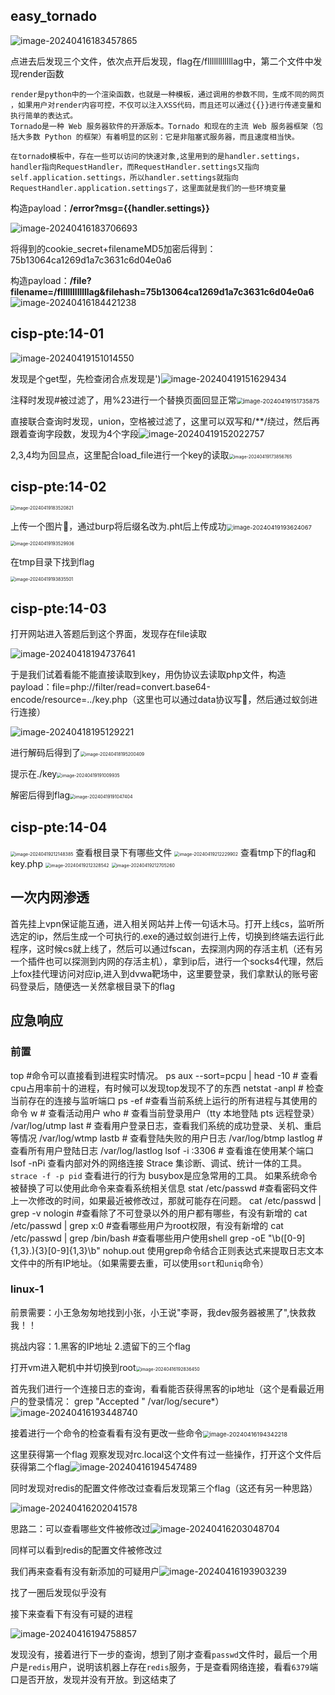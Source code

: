 ## easy_tornado

![image-20240416183457865](C:\Users\lenovo\AppData\Roaming\Typora\typora-user-images\image-20240416183457865.png)

点进去后发现三个文件，依次点开后发现，flag在/fllllllllllllag中，第二个文件中发现render函数

```
render是python中的一个渲染函数，也就是一种模板，通过调用的参数不同，生成不同的网页 ，如果用户对render内容可控，不仅可以注入XSS代码，而且还可以通过{{}}进行传递变量和执行简单的表达式。
Tornado是一种 Web 服务器软件的开源版本。Tornado 和现在的主流 Web 服务器框架（包括大多数 Python 的框架）有着明显的区别：它是非阻塞式服务器，而且速度相当快。
```

```
在tornado模板中，存在一些可以访问的快速对象,这里用到的是handler.settings，handler指向RequestHandler，而RequestHandler.settings又指向self.application.settings，所以handler.settings就指向RequestHandler.application.settings了，这里面就是我们的一些环境变量
```

构造payload：**/error?msg={{handler.settings}}**

![image-20240416183706693](C:\Users\lenovo\AppData\Roaming\Typora\typora-user-images\image-20240416183706693.png)

将得到的cookie_secret+filenameMD5加密后得到：75b13064ca1269d1a7c3631c6d04e0a6

构造payload：**/file?filename=/fllllllllllllag&filehash=75b13064ca1269d1a7c3631c6d04e0a6**![image-20240416184421238](C:\Users\lenovo\AppData\Roaming\Typora\typora-user-images\image-20240416184421238.png)



## cisp-pte:14-01

![image-20240419151014550](C:\Users\lenovo\AppData\Roaming\Typora\typora-user-images\image-20240419151014550.png)

发现是个get型，先检查闭合点发现是')![image-20240419151629434](C:\Users\lenovo\AppData\Roaming\Typora\typora-user-images\image-20240419151629434.png)

注释时发现#被过滤了，用%23进行一个替换页面回显正常<img src="C:\Users\lenovo\AppData\Roaming\Typora\typora-user-images\image-20240419151735875.png" alt="image-20240419151735875" style="zoom:67%;" />

直接联合查询时发现，union，空格被过滤了，这里可以双写和/**/绕过，然后再跟着查询字段数，发现为4个字段![image-20240419152022757](C:\Users\lenovo\AppData\Roaming\Typora\typora-user-images\image-20240419152022757.png)

2,3,4均为回显点，这里配合load_file进行一个key的读取<img src="C:\Users\lenovo\AppData\Roaming\Typora\typora-user-images\image-20240419173856765.png" alt="image-20240419173856765" style="zoom:50%;" />



## cisp-pte:14-02

<img src="C:\Users\lenovo\AppData\Roaming\Typora\typora-user-images\image-20240419183520821.png" alt="image-20240419183520821" style="zoom: 50%;" />

上传一个图片🐎，通过burp将后缀名改为.pht后上传成功<img src="C:\Users\lenovo\AppData\Roaming\Typora\typora-user-images\image-20240419193624067.png" alt="image-20240419193624067" style="zoom:67%;" />

<img src="C:\Users\lenovo\AppData\Roaming\Typora\typora-user-images\image-20240419193529936.png" alt="image-20240419193529936" style="zoom:50%;" />

在tmp目录下找到flag

<img src="C:\Users\lenovo\AppData\Roaming\Typora\typora-user-images\image-20240419193835501.png" alt="image-20240419193835501" style="zoom:50%;" />



## cisp-pte:14-03

打开网站进入答题后到这个界面，发现存在file读取

![image-20240418194737641](C:\Users\lenovo\AppData\Roaming\Typora\typora-user-images\image-20240418194737641.png)

于是我们试着看能不能直接读取到key，用伪协议去读取php文件，构造payload：file=php://filter/read=convert.base64-encode/resource=../key.php（这里也可以通过data协议写🐎，然后通过蚁剑进行连接）

![image-20240418195129221](C:\Users\lenovo\AppData\Roaming\Typora\typora-user-images\image-20240418195129221.png)

进行解码后得到了<img src="C:\Users\lenovo\AppData\Roaming\Typora\typora-user-images\image-20240418195200409.png" alt="image-20240418195200409" style="zoom:50%;" />

提示在./key<img src="C:\Users\lenovo\AppData\Roaming\Typora\typora-user-images\image-20240419191009935.png" alt="image-20240419191009935" style="zoom:50%;" />

解密后得到flag<img src="C:\Users\lenovo\AppData\Roaming\Typora\typora-user-images\image-20240419191047404.png" alt="image-20240419191047404" style="zoom:50%;" />

##  cisp-pte:14-04

<img src="C:\Users\lenovo\AppData\Roaming\Typora\typora-user-images\image-20240419212148385.png" alt="image-20240419212148385" style="zoom:50%;" />
查看根目录下有哪些文件

<img src="C:\Users\lenovo\AppData\Roaming\Typora\typora-user-images\image-20240419212229902.png" alt="image-20240419212229902" style="zoom:50%;" />
查看tmp下的flag和key.php
<img src="C:\Users\lenovo\AppData\Roaming\Typora\typora-user-images\image-20240419212328542.png" alt="image-20240419212328542" style="zoom: 50%;" />

<img src="C:\Users\lenovo\AppData\Roaming\Typora\typora-user-images\image-20240419212705260.png" alt="image-20240419212705260" style="zoom:50%;" />





## 一次内网渗透

​	首先挂上vpn保证能互通，进入相关网站并上传一句话木马。打开上线cs，监听所选定的ip，然后生成一个可执行的.exe的通过蚁剑进行上传，切换到终端去运行此程序，这时候cs就上线了，然后可以通过fscan，去探测内网的存活主机（还有另一个插件也可以探测到内网的存活主机），拿到ip后，进行一个socks4代理，然后上fox挂代理访问对应ip,进入到dvwa靶场中，这里要登录，我们拿默认的账号密码登录后，随便选一关然拿根目录下的flag

## 应急响应

### 前置

top #命令可以直接看到进程实时情况。
ps aux --sort=pcpu | head -10 # 查看cpu占用率前十的进程，有时候可以发现top发现不了的东西
netstat -anpl  # 检查当前存在的连接与监听端口
ps -ef #查看当前系统上运行的所有进程与其使用的命令
w # 查看活动用户
who # 查看当前登录用户（tty 本地登陆  pts 远程登录） /var/log/utmp
last # 查看用户登录日志，查看我们系统的成功登录、关机、重启等情况 /var/log/wtmp
lastb # 查看登陆失败的用户日志 /var/log/btmp
lastlog # 查看所有用户登陆日志 /var/log/lastlog
lsof -i :3306 # 查看谁在使用某个端口
lsof -nPi 查看内部对外的网络连接
Strace 集诊断、调试、统计一体的工具。  `strace -f -p pid` 查看进行的行为
busybox是应急常用的工具。 如果系统命令被替换了可以使用此命令来查看系统相关信息
stat /etc/passwd #查看密码文件上一次修改的时间，如果最近被修改过，那就可能存在问题。
cat /etc/passwd | grep -v nologin #查看除了不可登录以外的用户都有哪些，有没有新增的
cat /etc/passwd | grep x:0 #查看哪些用户为root权限，有没有新增的
cat /etc/passwd | grep /bin/bash #查看哪些用户使用shell
grep -oE "\b([0-9]{1,3}\.){3}[0-9]{1,3}\b" nohup.out  使用grep命令结合正则表达式来提取日志文本文件中的所有IP地址。（如果需要去重，可以使用`sort`和`uniq`命令）

### linux-1

前景需要：小王急匆匆地找到小张，小王说"李哥，我dev服务器被黑了",快救救我！！

挑战内容：1.黑客的IP地址 2.遗留下的三个flag	

打开vm进入靶机中并切换到root<img src="C:\Users\lenovo\AppData\Roaming\Typora\typora-user-images\image-20240416192836450.png" alt="image-20240416192836450" style="zoom: 50%;" />

首先我们进行一个连接日志的查询，看看能否获得黑客的ip地址（这个是看最近用户的登录情况： grep "Accepted " /var/log/secure*）![image-20240416193448740](C:\Users\lenovo\AppData\Roaming\Typora\typora-user-images\image-20240416193448740.png)

接着进行一个命令的检查看看有没有更改一些命令<img src="C:\Users\lenovo\AppData\Roaming\Typora\typora-user-images\image-20240416194342218.png" alt="image-20240416194342218" style="zoom:67%;" />

这里获得第一个flag
观察发现对rc.local这个文件有过一些操作，打开这个文件后获得第二个flag![image-20240416194547489](C:\Users\lenovo\AppData\Roaming\Typora\typora-user-images\image-20240416194547489.png)

同时发现对redis的配置文件修改过查看后发现第三个flag（这还有另一种思路）

![image-20240416202041578](C:\Users\lenovo\AppData\Roaming\Typora\typora-user-images\image-20240416202041578.png)

思路二：可以查看哪些文件被修改过![image-20240416203048704](C:\Users\lenovo\AppData\Roaming\Typora\typora-user-images\image-20240416203048704.png)

同样可以看到redis的配置文件被修改过

我们再来查看有没有新添加的可疑用户![image-20240416193903239](C:\Users\lenovo\AppData\Roaming\Typora\typora-user-images\image-20240416193903239.png)

找了一圈后发现似乎没有

接下来查看下有没有可疑的进程

![image-20240416194758857](C:\Users\lenovo\AppData\Roaming\Typora\typora-user-images\image-20240416194758857.png)

发现没有，接着进行下一步的查询，想到了刚才查看`passwd`文件时，最后一个用户是`redis`用户，说明该机器上存在`redis`服务，于是查看网络连接，看看`6379`端口是否开放，发现并没有开放。到这结束了

